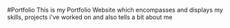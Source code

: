 #Portfolio
This is my Portfolio Website which encompasses and displays my skills, projects i've worked on and also tells a bit about me
